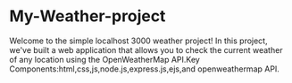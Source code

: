 # My-Weather-project
Welcome to the simple localhost 3000 weather project! In this project, we've built a web application that allows you to check the current weather of any location using the OpenWeatherMap API.Key Components:html,css,js,node.js,express.js,ejs,and openweathermap API.
